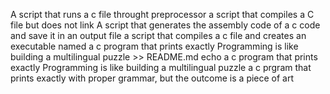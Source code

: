 A script that runs a c file throught preprocessor
a script that compiles a C file but does not link
A script that generates the assembly code of a c code and save it in an output file
a script that compiles a c file and creates an executable named
a c program that prints exactly Programming is like building a multilingual puzzle >> README.md
echo a c program that prints exactly Programming is like building a multilingual puzzle
a c prgram that prints exactly with proper grammar, but the outcome is a piece of art

